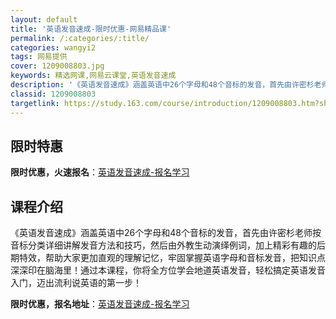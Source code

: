 ```yaml
---
layout: default
title: '英语发音速成-限时优惠-网易精品课'
permalink: /:categories/:title/
categories: wangyi2
tags: 网易提供
cover: 1209008803.jpg
keywords: 精选网课,网易云课堂,英语发音速成
description: '《英语发音速成》涵盖英语中26个字母和48个音标的发音，首先由许密杉老师按音标分类详细讲解发音方法和技巧，然后由外教生动'
classid: 1209008803
targetlink: https://study.163.com/course/introduction/1209008803.htm?share=1&shareId=1025206652&utm_campaign=share&utm_medium=iphoneShare&utm_source=&utm_u=1025206652
---
```


## 限时特惠

**限时优惠，火速报名**：[英语发音速成-报名学习](https://study.163.com/course/introduction/1209008803.htm?share=1&shareId=1025206652&utm_campaign=share&utm_medium=iphoneShare&utm_source=&utm_u=1025206652)

## 课程介绍

《英语发音速成》涵盖英语中26个字母和48个音标的发音，首先由许密杉老师按音标分类详细讲解发音方法和技巧，然后由外教生动演绎例词，加上精彩有趣的后期特效，帮助大家更加直观的理解记忆，牢固掌握英语字母和音标发音，把知识点深深印在脑海里！通过本课程，你将全方位学会地道英语发音，轻松搞定英语发音入门，迈出流利说英语的第一步！

**限时优惠，报名地址**：[英语发音速成-报名学习](https://study.163.com/course/introduction/1209008803.htm?share=1&shareId=1025206652&utm_campaign=share&utm_medium=iphoneShare&utm_source=&utm_u=1025206652)

